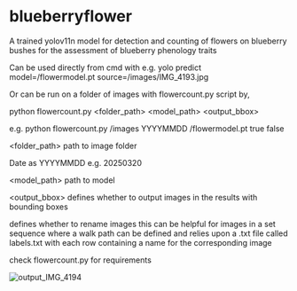# blueberryflower
A trained yolov11n model for detection and counting of flowers on blueberry bushes for the assessment of blueberry phenology traits

Can be used directly from cmd with 
e.g. yolo predict model=/flowermodel.pt source=/images/IMG_4193.jpg

Or can be run on a folder of images with flowercount.py script by,

python flowercount.py <folder_path> <date> <model_path> <output_bbox> <rename>

e.g. python flowercount.py /images YYYYMMDD /flowermodel.pt true false

<folder_path> path to image folder

<date> Date as YYYYMMDD e.g. 20250320

<model_path> path to model

<output_bbox> defines whether to output images in the results with bounding boxes

<rename> defines whether to rename images this can be helpful for images in a set sequence where a walk path can be defined and relies upon a .txt file called labels.txt with each row containing a name for the corresponding image

check flowercount.py for requirements


![output_IMG_4194](https://github.com/user-attachments/assets/88706376-c18a-486f-92ce-b6f957cd7b93)
